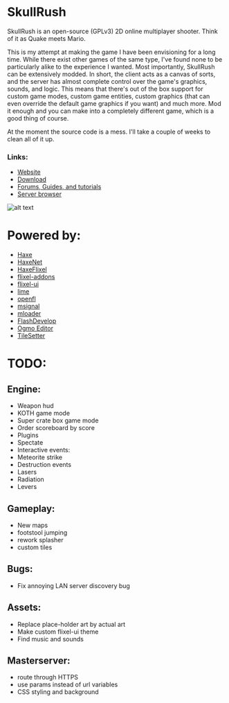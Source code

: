 # SkullRush
SkullRush is an open-source (GPLv3) 2D online multiplayer shooter. Think of it as Quake meets Mario.

This is my attempt at making the game I have been envisioning for a long time. While there exist
other games of the same type, I've found none to be particularly alike to the experience I wanted.
Most importantly, SkullRush can be extensively modded. In short, the client acts as a canvas of sorts, and the server has almost complete control over the game's graphics, sounds, and logic. This means that there's out of the box support for custom game modes, custom game entities, custom graphics (that can even override the default game graphics if you want) and much more. Mod it enough and you can make into a completely different game, which is a good thing of course.

At the moment the source code is a mess. I'll take a couple of weeks to clean all of it up.

### Links:
* [Website](http://ohmnivore.github.io/)
* [Download](http://skullrush.elementfx.com/smf/index.php?topic=2.0)
* [Forums, Guides, and tutorials](http://skullrush.elementfx.com/smf/index.php)
* [Server browser](http://ms.skullrush.elementfx.com/)

![alt text](https://github.com/Ohmnivore/SkullRush/raw/master/SCREENSHOT.png "")

# Powered by:
* [Haxe](http://haxe.org/)
* [HaxeNet](https://github.com/Ohmnivore/HaxeNet)
* [HaxeFlixel](http://haxeflixel.com/)
* [flixel-addons](https://github.com/HaxeFlixel/flixel-addons)
* [flixel-ui](https://github.com/HaxeFlixel/flixel-ui)
* [lime](https://github.com/openfl/lime)
* [openfl](http://www.openfl.org/)
* [msignal](https://github.com/massiveinteractive/msignal)
* [mloader](https://github.com/massiveinteractive/mloader)
* [FlashDevelop](http://www.flashdevelop.org/)
* [Ogmo Editor](http://www.ogmoeditor.com/)
* [TileSetter](https://github.com/Ohmnivore/TileSetter)


# TODO:

## Engine:
* Weapon hud
* KOTH game mode
* Super crate box game mode
* Order scoreboard by score
* Plugins
* Spectate
* Interactive events:
 * Meteorite strike
 * Destruction events
 * Lasers
 * Radiation
 * Levers


## Gameplay:
* New maps
* footstool jumping
* rework splasher
* custom tiles


## Bugs:
* Fix annoying LAN server discovery bug


## Assets:
* Replace place-holder art by actual art
* Make custom flixel-ui theme
* Find music and sounds


## Masterserver:
* route through HTTPS
* use params instead of url variables
* CSS styling and background

